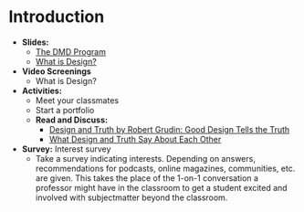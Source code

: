 # Introduction

- **Slides:**
  - [The DMD Program](https://docs.google.com/presentation/d/1wxRa7rKQ7nNaekdb1zgYH7GiTvMhNXqlHgtrI9cLSTc/edit?usp=sharing)
  - [What is Design?](https://docs.google.com/presentation/d/1wxRa7rKQ7nNaekdb1zgYH7GiTvMhNXqlHgtrI9cLSTc/edit?usp=sharing)
- **Video Screenings**
  - What is Design?
- **Activities:**
  - Meet your classmates
  - Start a portfolio
  - **Read and Discuss:**
    - [Design and Truth by Robert Grudin: Good Design Tells the Truth](../practice/good_design_tells_the_truth.md)
    - [What Design and Truth Say About Each Other](../practice/what_design_and_truth_say_about_each_other.md)
- **Survey:** Interest survey
  - Take a survey indicating interests. Depending on answers, recommendations for podcasts, online magazines, communities, etc. are given. This takes the place of the 1-on-1 conversation a professor might have in the classroom to get a student excited and involved with subjectmatter beyond the classroom.

